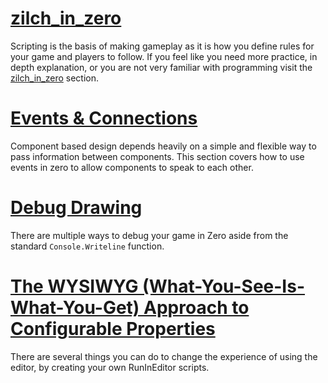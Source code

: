 
 # [zilch_in_zero](https://github.com/zeroengineteam/ZeroDocs/blob/master/zero_editor_documentation/zeromanual/zilch_in_zero.markdown)
Scripting is the basis of making gameplay as it is how you define rules for your game and players to follow. If you feel like you need more practice, in depth explanation, or you are not very familiar with programming visit the [zilch_in_zero](https://github.com/zeroengineteam/ZeroDocs/blob/master/zero_editor_documentation/zeromanual/zilch_in_zero.markdown) section.


 # [Events & Connections](https://github.com/zeroengineteam/ZeroDocs/blob/master/zero_editor_documentation/zeromanual/scripting/eventsandconnections.markdown)
Component based design depends heavily on a simple and flexible way to pass information between components. This section covers how to use events in zero to allow components to speak to each other.

 # [Debug Drawing](https://github.com/zeroengineteam/ZeroDocs/blob/master/zero_editor_documentation/zeromanual/scripting/debugdrawing.markdown)
There are multiple ways to debug your game in Zero aside from the standard `Console.Writeline` function.


 # [The WYSIWYG (What-You-See-Is-What-You-Get) Approach to Configurable Properties](https://github.com/zeroengineteam/ZeroDocs/blob/master/zero_editor_documentation/zeromanual/scripting/wysiwyg.markdown)
There are several things you can do to change the experience of using the editor, by creating your own RunInEditor scripts. 

 

 